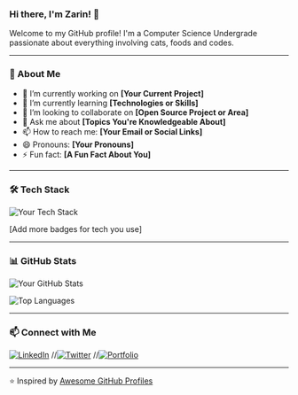 ### Hi there, I'm Zarin! 👋

Welcome to my GitHub profile! I'm a Computer Science Undergrade passionate about everything involving cats, foods and codes.

---

### 🚀 About Me
- 🔭 I’m currently working on **[Your Current Project]**
- 🌱 I’m currently learning **[Technologies or Skills]**
- 👯 I’m looking to collaborate on **[Open Source Project or Area]**
- 💬 Ask me about **[Topics You're Knowledgeable About]**
- 📫 How to reach me: **[Your Email or Social Links]**
- 😄 Pronouns: **[Your Pronouns]**
- ⚡ Fun fact: **[A Fun Fact About You]**

---

### 🛠️ Tech Stack

![Your Tech Stack](https://img.shields.io/badge/YourTech-Color?style=for-the-badge&logo=YourTechLogo&logoColor=white)

[Add more badges for tech you use]

---

### 📊 GitHub Stats

![Your GitHub Stats](https://github-readme-stats.vercel.app/api?username=ZarinTasnimNadia&show_icons=true&theme=radical)

![Top Languages](https://github-readme-stats.vercel.app/api/top-langs/?username=ZarinTasnimNadia&layout=compact&theme=radical)

---

### 📫 Connect with Me
[![LinkedIn](https://img.shields.io/badge/LinkedIn-0077B5?style=for-the-badge&logo=linkedin&logoColor=white)](https://www.linkedin.com/in/zarin-tasnim-20b8b9322/)
//[![Twitter](https://img.shields.io/badge/Twitter-1DA1F2?style=for-the-badge&logo=twitter&logoColor=white)](https://twitter.com/yourhandle)
//[![Portfolio](https://img.shields.io/badge/Portfolio-FF5722?style=for-the-badge&logo=web&logoColor=white)](https://yourportfolio.com)

---

⭐️ Inspired by [Awesome GitHub Profiles](https://github.com/abhisheknaiidu/awesome-github-profile-readme)
